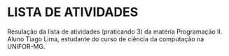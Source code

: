 # LISTA DE ATIVIDADES

Resulação da lista de atividades (praticando 3) da matéria Programação II. Aluno Tiago Lima, estudante do curso de ciência da computação na UNIFOR-MG.
